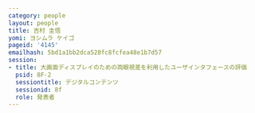 ```yaml
---
category: people
layout: people
title: 吉村 圭悟
yomi: ヨシムラ ケイゴ
pageid: '4145'
emailhash: 5bd1a1bb2dca528fc8fcfea48e1b7d57
session:
- title: 大画面ディスプレイのための両眼視差を利用したユーザインタフェースの評価
  psid: 8F-2
  sessiontitle: デジタルコンテンツ
  sessionid: 8f
  role: 発表者
---
```

